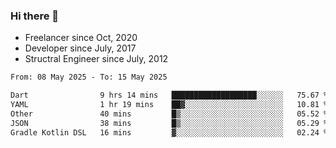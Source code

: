 ### Hi there 👋

- Freelancer since Oct, 2020
- Developer since July, 2017
- Structral Engineer since July, 2012

<!--START_SECTION:waka-->

```txt
From: 08 May 2025 - To: 15 May 2025

Dart                9 hrs 14 mins   ███████████████████░░░░░░   75.67 %
YAML                1 hr 19 mins    ██▓░░░░░░░░░░░░░░░░░░░░░░   10.81 %
Other               40 mins         █▒░░░░░░░░░░░░░░░░░░░░░░░   05.52 %
JSON                38 mins         █▒░░░░░░░░░░░░░░░░░░░░░░░   05.29 %
Gradle Kotlin DSL   16 mins         ▓░░░░░░░░░░░░░░░░░░░░░░░░   02.24 %
```

<!--END_SECTION:waka-->
